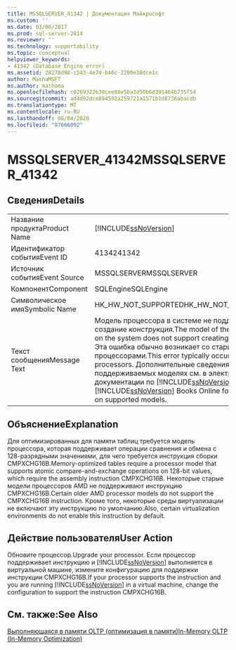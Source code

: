 ```yaml
---
title: MSSQLSERVER_41342 | Документация Майкрософт
ms.custom: ''
ms.date: 03/06/2017
ms.prod: sql-server-2014
ms.reviewer: ''
ms.technology: supportability
ms.topic: conceptual
helpviewer_keywords:
- 41342 (Database Engine error)
ms.assetid: 28270d98-c543-4e7d-b40c-2200e38dce1c
author: MashaMSFT
ms.author: mathoma
ms.openlocfilehash: c0269322b30cee88e5ba3d50b6d391464b735f54
ms.sourcegitcommit: ad4d92dce894592a259721a1571b1d8736abacdb
ms.translationtype: MT
ms.contentlocale: ru-RU
ms.lasthandoff: 08/04/2020
ms.locfileid: "87666092"
---
```

# <a name="mssqlserver_41342"></a><span data-ttu-id="dcf08-102">MSSQLSERVER_41342</span><span class="sxs-lookup"><span data-stu-id="dcf08-102">MSSQLSERVER_41342</span></span>
    
## <a name="details"></a><span data-ttu-id="dcf08-103">Сведения</span><span class="sxs-lookup"><span data-stu-id="dcf08-103">Details</span></span>  
  
|||  
|-|-|  
|<span data-ttu-id="dcf08-104">Название продукта</span><span class="sxs-lookup"><span data-stu-id="dcf08-104">Product Name</span></span>|[!INCLUDE[ssNoVersion](../../includes/ssnoversion-md.md)]|  
|<span data-ttu-id="dcf08-105">Идентификатор события</span><span class="sxs-lookup"><span data-stu-id="dcf08-105">Event ID</span></span>|<span data-ttu-id="dcf08-106">41342</span><span class="sxs-lookup"><span data-stu-id="dcf08-106">41342</span></span>|  
|<span data-ttu-id="dcf08-107">Источник события</span><span class="sxs-lookup"><span data-stu-id="dcf08-107">Event Source</span></span>|<span data-ttu-id="dcf08-108">MSSQLSERVER</span><span class="sxs-lookup"><span data-stu-id="dcf08-108">MSSQLSERVER</span></span>|  
|<span data-ttu-id="dcf08-109">Компонент</span><span class="sxs-lookup"><span data-stu-id="dcf08-109">Component</span></span>|<span data-ttu-id="dcf08-110">SQLEngine</span><span class="sxs-lookup"><span data-stu-id="dcf08-110">SQLEngine</span></span>|  
|<span data-ttu-id="dcf08-111">Символическое имя</span><span class="sxs-lookup"><span data-stu-id="dcf08-111">Symbolic Name</span></span>|<span data-ttu-id="dcf08-112">HK_HW_NOT_SUPPORTED</span><span class="sxs-lookup"><span data-stu-id="dcf08-112">HK_HW_NOT_SUPPORTED</span></span>|  
|<span data-ttu-id="dcf08-113">Текст сообщения</span><span class="sxs-lookup"><span data-stu-id="dcf08-113">Message Text</span></span>|<span data-ttu-id="dcf08-114">Модель процессора в системе не поддерживает создание *конструкция*.</span><span class="sxs-lookup"><span data-stu-id="dcf08-114">The model of the processor on the system does not support creating *construct*.</span></span> <span data-ttu-id="dcf08-115">Эта ошибка обычно возникает со старыми процессорами.</span><span class="sxs-lookup"><span data-stu-id="dcf08-115">This error typically occurs with older processors.</span></span> <span data-ttu-id="dcf08-116">Дополнительные сведения о поддерживаемых моделях см. в электронной документации по [!INCLUDE[ssNoVersion](../../includes/ssnoversion-md.md)].</span><span class="sxs-lookup"><span data-stu-id="dcf08-116">See [!INCLUDE[ssNoVersion](../../includes/ssnoversion-md.md)] Books Online for information on supported models.</span></span>|  
  
## <a name="explanation"></a><span data-ttu-id="dcf08-117">Объяснение</span><span class="sxs-lookup"><span data-stu-id="dcf08-117">Explanation</span></span>  
 <span data-ttu-id="dcf08-118">Для оптимизированных для памяти таблиц требуется модель процессора, которая поддерживает операции сравнения и обмена с 128-разрядными значениями, для чего требуется инструкция сборки CMPXCHG16B.</span><span class="sxs-lookup"><span data-stu-id="dcf08-118">Memory-optimized tables require a processor model that supports atomic compare-and-exchange operations on 128-bit values, which require the assembly instruction CMPXCHG16B.</span></span> <span data-ttu-id="dcf08-119">Некоторые старые модели процессоров AMD не поддерживают инструкцию CMPXCHG16B.</span><span class="sxs-lookup"><span data-stu-id="dcf08-119">Certain older AMD processor models do not support the CMPXCHG16B instruction.</span></span> <span data-ttu-id="dcf08-120">Кроме того, некоторые среды виртуализации не включают эту инструкцию по умолчанию.</span><span class="sxs-lookup"><span data-stu-id="dcf08-120">Also, certain virtualization environments do not enable this instruction by default.</span></span>  
  
## <a name="user-action"></a><span data-ttu-id="dcf08-121">Действие пользователя</span><span class="sxs-lookup"><span data-stu-id="dcf08-121">User Action</span></span>  
 <span data-ttu-id="dcf08-122">Обновите процессор.</span><span class="sxs-lookup"><span data-stu-id="dcf08-122">Upgrade your processor.</span></span> <span data-ttu-id="dcf08-123">Если процессор поддерживает инструкцию и [!INCLUDE[ssNoVersion](../../includes/ssnoversion-md.md)] выполняется в виртуальной машине, измените конфигурацию для поддержки инструкции CMPXCHG16B.</span><span class="sxs-lookup"><span data-stu-id="dcf08-123">If your processor supports the instruction and you are running [!INCLUDE[ssNoVersion](../../includes/ssnoversion-md.md)] in a virtual machine, change the configuration to support the instruction CMPXCHG16B.</span></span>  
  
## <a name="see-also"></a><span data-ttu-id="dcf08-124">См. также:</span><span class="sxs-lookup"><span data-stu-id="dcf08-124">See Also</span></span>  
 [<span data-ttu-id="dcf08-125">Выполняющаяся в памяти OLTP (оптимизация в памяти)</span><span class="sxs-lookup"><span data-stu-id="dcf08-125">In-Memory OLTP &#40;In-Memory Optimization&#41;</span></span>](../in-memory-oltp/in-memory-oltp-in-memory-optimization.md)  
  
  
